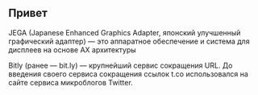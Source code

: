 ## Привет

JEGA (Japanese Enhanced Graphics Adapter, японский улучшенный графический адаптер) — это аппаратное обеспечение и система для дисплеев на основе AX архитектуры

Bitly (ранее — bit.ly) — крупнейший сервис сокращения URL. До введения своего сервиса сокращения ссылок t.co использовался на сайте сервиса микроблогов Twitter.
